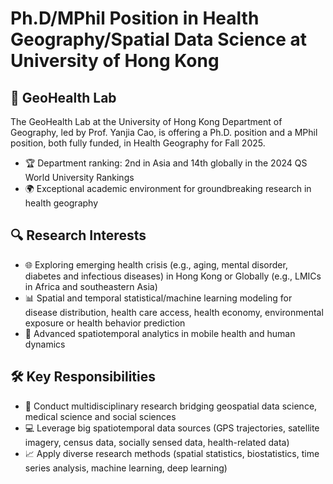 # Ph.D/MPhil Position in Health Geography/Spatial Data Science at University of Hong Kong

## 🔬 GeoHealth Lab

The GeoHealth Lab at the University of Hong Kong Department of Geography, led by Prof. Yanjia Cao, is offering a Ph.D. position and a MPhil position, both fully funded, in Health Geography for Fall 2025.

- 🏆 Department ranking: 2nd in Asia and 14th globally in the 2024 QS World University Rankings
- 🌍 Exceptional academic environment for groundbreaking research in health geography

## 🔍 Research Interests

- 🌐 Exploring emerging health crisis (e.g., aging, mental disorder, diabetes and infectious diseases) in Hong Kong or Globally (e.g., LMICs in Africa and southeastern Asia)
- 📊 Spatial and temporal statistical/machine learning modeling for disease distribution, health care access, health economy, environmental exposure or health behavior prediction
- 📱 Advanced spatiotemporal analytics in mobile health and human dynamics

## 🛠️ Key Responsibilities

- 🔄 Conduct multidisciplinary research bridging geospatial data science, medical science and social sciences
- 💻 Leverage big spatiotemporal data sources (GPS trajectories, satellite imagery, census data, socially sensed data, health-related data)
- 📈 Apply diverse research methods (spatial statistics, biostatistics, time series analysis, machine learning, deep learning)



